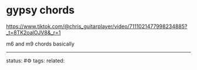 # gypsy chords
https://www.tiktok.com/@chris_guitarplayer/video/7111021477998234885?_t=8TK2oalOJV8&_r=1

m6 and m9 chords basically

---
status: #⚙️ 
tags: 
related: 
